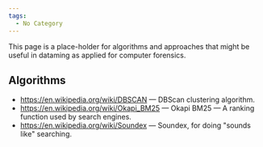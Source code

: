 ```yaml
---
tags:
  - No Category
---
```

This page is a place-holder for algorithms and approaches that might be
useful in dataming as applied for computer forensics.

## Algorithms

- <https://en.wikipedia.org/wiki/DBSCAN> — DBScan clustering algorithm.
- <https://en.wikipedia.org/wiki/Okapi_BM25> — Okapi BM25 — A ranking
  function used by search engines.
- <https://en.wikipedia.org/wiki/Soundex> — Soundex, for doing "sounds
  like" searching.